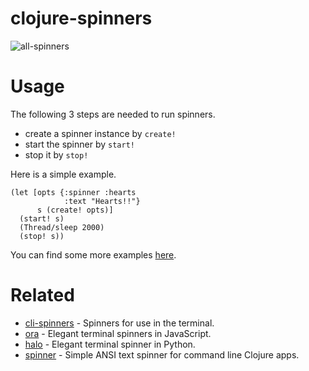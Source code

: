 <!---
![CI](https://github.com/popoppo/clojure-fire/workflows/CI/badge.svg)
-->

# clojure-spinners

![all-spinners](https://user-images.githubusercontent.com/934188/124562620-34e91900-de7a-11eb-825e-85ec252ba4f5.gif)

# Usage

The following 3 steps are needed to run spinners.
 - create a spinner instance by `create!`
 - start the spinner by `start!`
 - stop it by `stop!`
 
Here is a simple example.

```
(let [opts {:spinner :hearts
            :text "Hearts!!"}
      s (create! opts)]
  (start! s)
  (Thread/sleep 2000)
  (stop! s))
```

You can find some more examples [here](https://github.com/popoppo/clojure-spinners/tree/dev/src/clojure_spinners/examples).

# Related
- [cli-spinners](https://github.com/sindresorhus/cli-spinners) - Spinners for use in the terminal.
- [ora](https://github.com/sindresorhus/ora) - Elegant terminal spinners in JavaScript.
- [halo](https://github.com/manrajgrover/halo) - Elegant terminal spinner in Python.
- [spinner](https://github.com/clj-commons/spinner) - Simple ANSI text spinner for command line Clojure apps.
